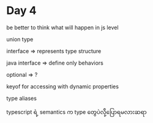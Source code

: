# Day 4

be better to think what will happen in js level

union type

interface => represents type structure

java interface => define only behaviors

optional => ?

keyof for accessing with dynamic properties

type aliases

typescript ရဲ့ semantics က type တွေပဲလို့်ပြောရမလားဆရာ